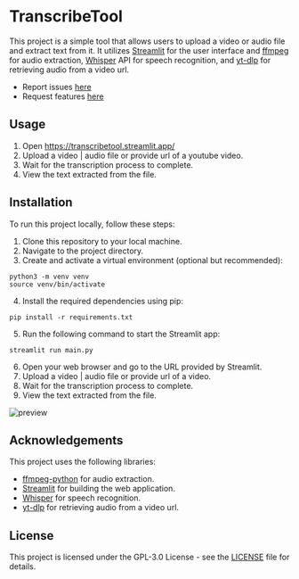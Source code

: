 # TranscribeTool

This project is a simple tool that allows users to upload a video or audio file and extract text from it. It utilizes [Streamlit](https://streamlit.io/) for the user interface and [ffmpeg](https://ffmpeg.org/) for audio extraction, [Whisper](https://openai.com/research/whisper) API for speech recognition, and [yt-dlp](https://github.com/yt-dlp/yt-dlp) for retrieving audio from a video url.


- Report issues [here](https://github.com/sameemul-haque/TranscribeTool/issues/new?labels=bug&projects=&template=bug_report.md&title=%5Bbug%5D) 
- Request features [here](https://github.com/sameemul-haque/TranscribeTool/issues/new?labels=enhancement&projects=&template=feature_request.md&title=%5Bfeat%5D)

## Usage

1. Open https://transcribetool.streamlit.app/
2. Upload a video | audio file or provide url of a youtube video.
3. Wait for the transcription process to complete.
4. View the text extracted from the file.

## Installation

To run this project locally, follow these steps:

1. Clone this repository to your local machine.
2. Navigate to the project directory.
3. Create and activate a virtual environment (optional but recommended):
```
python3 -m venv venv
source venv/bin/activate
```
4. Install the required dependencies using pip:
```
pip install -r requirements.txt
```

5. Run the following command to start the Streamlit app:

```
streamlit run main.py 
```

6. Open your web browser and go to the URL provided by Streamlit.
7. Upload a video | audio file or provide url of a video.
8. Wait for the transcription process to complete.
9. View the text extracted from the file.

![preview](https://raw.githubusercontent.com/sameemul-haque/VideoTool/preview/preview.png "preview")

## Acknowledgements

This project uses the following libraries:


- [ffmpeg-python](https://github.com/kkroening/ffmpeg-python) for audio extraction.
- [Streamlit](https://github.com/streamlit/streamlit) for building the web application.
- [Whisper](huggingface.co/openai/whisper-base.en) for speech recognition.
- [yt-dlp](https://github.com/yt-dlp/yt-dlp) for retrieving audio from a video url.

## License

This project is licensed under the GPL-3.0 License - see the [LICENSE](LICENSE) file for details.


<!-- 
streamlit==1.31.1
ffmpeg-python==0.2.0
openai-whisper==20231117
yt-dlp==2024.3.10
python-dotenv==1.0.1
temp==2020.7.2
-->
